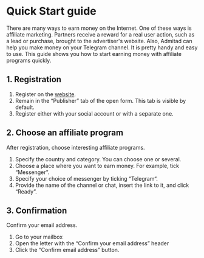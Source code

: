 # Quick Start guide

There are many ways to earn money on the Internet. One of these ways is affiliate marketing. Partners receive a reward for a real user action, such as a lead or purchase, brought to the advertiser's website.
Also, Admitad can help you make money on your Telegram channel. It is pretty handy and easy to use.
This guide shows you how to start earning money with affiliate programs quickly.

## 1. Registration

1. Register on the [website](https://admitad.com).
1. Remain in the “Publisher” tab of the open form. This tab is visible by default.
1. Register either with your social account or with a separate one.

## 2. Choose an affiliate program

After registration, choose interesting affiliate programs.

1. Specify the country and category. You can choose one or several.
1. Choose a place where you want to earn money. For example, tick “Messenger”.
1. Specify your choice of messenger by ticking “Telegram“.
1. Provide the name of the channel or chat, insert the link to it, and click “Ready”.

## 3. Confirmation

Confirm your email address.

1. Go to your mailbox
1. Open the letter with the “Confirm your email address” header
1. Click the “Confirm email address” button.
